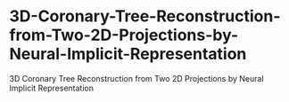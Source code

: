 # 3D-Coronary-Tree-Reconstruction-from-Two-2D-Projections-by-Neural-Implicit-Representation
3D Coronary Tree Reconstruction from Two 2D Projections by Neural Implicit Representation
